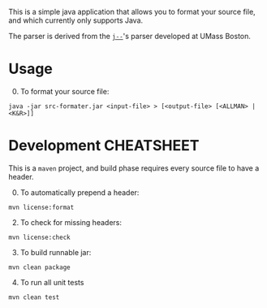 This is a simple java application that allows you to format your source file, and which currently only supports Java.

The parser is derived from the <a href="http://www.cs.umb.edu/j--/">`j--`</a>'s parser developed at UMass Boston.

Usage
=======

0) To format your source file:

`java -jar src-formater.jar <input-file> > [<output-file> [<ALLMAN> | <K&R>]]`

 

Development CHEATSHEET
======================

This is a `maven` project, and  build phase requires every source file to have a header.

0) To automatically prepend a header:

`mvn license:format`

2) To check for missing headers:

`mvn license:check`

3) To build runnable jar:

`mvn clean package`

4) To run all unit tests

`mvn clean test`



